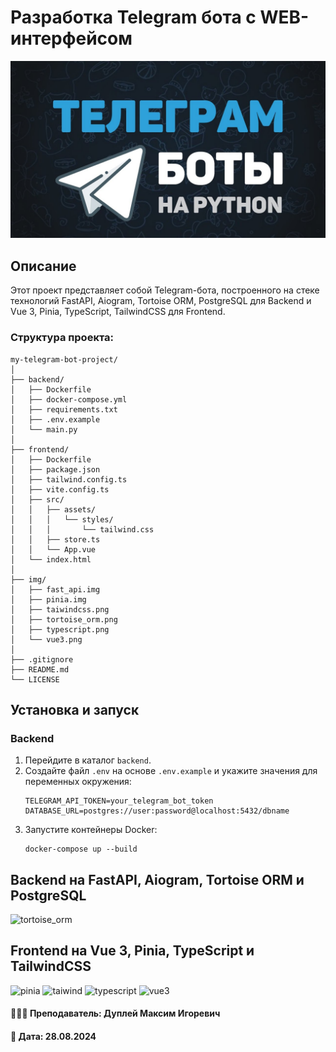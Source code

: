 # Разработка Telegram бота с WEB-интерфейсом
![telegram_bot](telegram_bot.png)
## Описание

Этот проект представляет собой Telegram-бота, построенного на стеке технологий FastAPI, Aiogram, Tortoise ORM, PostgreSQL для Backend и Vue 3, Pinia, TypeScript, TailwindCSS для Frontend.

### Структура проекта:
```
my-telegram-bot-project/
│
├── backend/
│   ├── Dockerfile
│   ├── docker-compose.yml
│   ├── requirements.txt
│   ├── .env.example
│   └── main.py
│
├── frontend/
│   ├── Dockerfile
│   ├── package.json
│   ├── tailwind.config.ts
│   ├── vite.config.ts
│   ├── src/
│   │   ├── assets/
│   │   │   └── styles/
│   │   │       └── tailwind.css
│   │   ├── store.ts
│   │   └── App.vue
│   └── index.html
│
├── img/
│   ├── fast_api.img
│   ├── pinia.img
│   ├── taiwindcss.png
│   ├── tortoise_orm.png
│   ├── typescript.png
│   └── vue3.png
│
├── .gitignore
├── README.md
└── LICENSE
```

## Установка и запуск

### Backend

1. Перейдите в каталог `backend`.
2. Создайте файл `.env` на основе `.env.example` и укажите значения для переменных окружения:
   ```plaintext
   TELEGRAM_API_TOKEN=your_telegram_bot_token
   DATABASE_URL=postgres://user:password@localhost:5432/dbname
3. Запустите контейнеры Docker:
   ```
   docker-compose up --build
   ```

## Backend на FastAPI, Aiogram, Tortoise ORM и PostgreSQL
![tortoise_orm](img/tortoise_orm.png)

## Frontend на Vue 3, Pinia, TypeScript и TailwindCSS
![pinia](img/pinia.png)
![taiwind](img/tailwindcss.png)
![typescript](img/typescript.png)
![vue3](img/vue3.png)

#### 👨🏻‍💻 Преподаватель: Дуплей Максим Игоревич
#### 📅 Дата: 28.08.2024